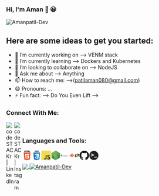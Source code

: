 ### Hi, I'm Aman 👋 :grinning:

<p align="left"> <img src="https://komarev.com/ghpvc/?username=Amanpatil-Dev&label=Views&color=blue&style=plastic" alt="Amanpatil-Dev" /> </p>

## Here are some ideas to get you started:

- 🔭 I’m currently working on --> VENM stack 
- 🌱 I’m currently learning  --> Dockers and Kubernetes
- 👯 I’m looking to collaborate on -->  NodeJS
- 💬 Ask me about --> Anything
- 📫 How to reach me: -->(patilaman080@gmail.com)
- 😄 Pronouns: ... 
- ⚡ Fun fact: --> Do You Even Lift
-->



### Connect With Me:

[<img align="left" alt="codeSTACKr | LinkedIn" width="22px" src="https://cdn.jsdelivr.net/npm/simple-icons@v3/icons/linkedin.svg" />](https://www.linkedin.com/in/aman-patil-7592a6198/)

[<img align="left" alt="codeSTACKr | Instagram" width="22px" src="https://cdn.jsdelivr.net/npm/simple-icons@v3/icons/instagram.svg" />](https://www.instagram.com/powerful_libra_/)


<br />

### Languages and Tools:

[<img align="left" alt="HTML5" width="26px" src="https://raw.githubusercontent.com/github/explore/80688e429a7d4ef2fca1e82350fe8e3517d3494d/topics/html/html.png" />]()

[<img align="left" alt="CSS3" width="26px" src="https://raw.githubusercontent.com/github/explore/80688e429a7d4ef2fca1e82350fe8e3517d3494d/topics/css/css.png" />]()

[<img align="left" alt="JavaScript" width="26px" src="https://raw.githubusercontent.com/github/explore/80688e429a7d4ef2fca1e82350fe8e3517d3494d/topics/javascript/javascript.png" />]()

[<img align="left" alt="Node.js" width="26px" src="https://raw.githubusercontent.com/github/explore/80688e429a7d4ef2fca1e82350fe8e3517d3494d/topics/nodejs/nodejs.png" />]()

[<img align="left" alt="MongoDB" width="26px" src="https://raw.githubusercontent.com/github/explore/80688e429a7d4ef2fca1e82350fe8e3517d3494d/topics/mongodb/mongodb.png" />]()

[<img align="left" alt="Git" width="26px" src="https://raw.githubusercontent.com/github/explore/80688e429a7d4ef2fca1e82350fe8e3517d3494d/topics/git/git.png" />]()
[<img align="left" alt="GitHub" width="26px" src="https://raw.githubusercontent.com/github/explore/78df643247d429f6cc873026c0622819ad797942/topics/github/github.png" />]()

[<img align="left" alt="Terminal" width="26px" src="https://raw.githubusercontent.com/github/explore/80688e429a7d4ef2fca1e82350fe8e3517d3494d/topics/terminal/terminal.png" />]()

<br />
<br /> 

<a href="https://github.com/Amanpatil-Dev">
  <img align="center" src="https://github-readme-stats.vercel.app/api/top-langs/?username=Amanpatil-Dev&theme=light&hide_langs_below=1" />
</a>


<a href="https://github.com/Amanpatil-Dev">
 <img align="center" src="https://github-readme-stats.vercel.app/api?username=Amanpatil-Dev&show_icons=true&theme=light&line_height=27" alt="Amanpatil-Dev"/>
</a>
